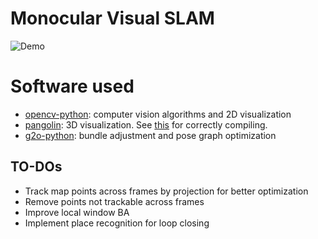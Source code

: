 # Monocular Visual SLAM

![Demo](/monocular_visual_slam.gif)


# Software used
* [opencv-python](https://pypi.org/project/opencv-python/): computer vision algorithms and 2D visualization
* [pangolin](https://github.com/uoip/pangolin): 3D visualization. See [this](https://github.com/stevenlovegrove/Pangolin/pull/318/files) for correctly compiling.
* [g2o-python](https://pypi.org/project/g2o-python/): bundle adjustment and pose graph optimization



## TO-DOs
* Track map points across frames by projection for better optimization
* Remove points not trackable across frames
* Improve local window BA
* Implement place recognition for loop closing